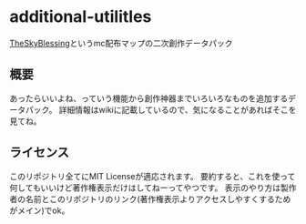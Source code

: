 # additional-utilitles
[TheSkyBlessing](https://tsb.scriptarts.jp/%E3%83%9B%E3%83%BC%E3%83%A0/download)というmc配布マップの二次創作データパック

## 概要
あったらいいよね、っていう機能から創作神器までいろいろなものを追加するデータパック。
詳細情報はwikiに記載しているので、気になることがあればそこを見てね。

## ライセンス
このリポジトリ全てにMIT Licenseが適応されます。
要約すると、これを使って何してもいいけど著作権表示だけはしてねーってやつです。
表示のやり方は製作者の名前とこのリポジトリのリンク(著作権表示よりアクセスしやすくするためがメイン)でok。
